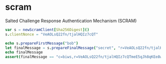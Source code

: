 # scram
Salted Challenge Response Authentication Mechanism (SCRAM) 


```nim
var s = newScramClient[Sha256Digest]()
s.clientNonce = "VeAOLsQ22fn/tjalHQIz7cQT"

echo s.prepareFirstMessage("bob")
let finalMessage = s.prepareFinalMessage("secret", "r=VeAOLsQ22fn/tjalHQIz7cQTmeE5qJh8qKEe8wALMut1,s=ldZSefTzKxPNJhP73AmW/A==,i=4096")
echo finalMessage
assert(finalMessage == "c=biws,r=VeAOLsQ22fn/tjalHQIz7cQTmeE5qJh8qKEe8wALMut1,p=AtNtxGzsMA8evcWBM0MXFjxN8OcG1KRkLkFyoHlupOU=")
```
